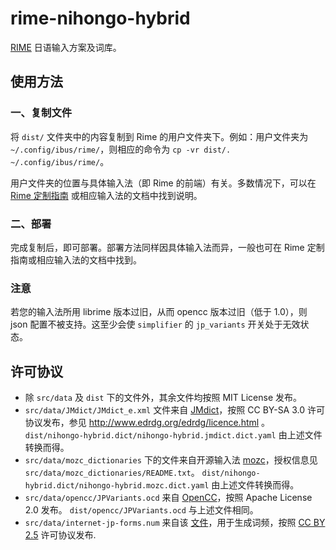 # rime-nihongo-hybrid
[RIME](http://rime.im/) 日语输入方案及词库。

## 使用方法
### 一、复制文件
将 `dist/` 文件夹中的内容复制到 Rime 的用户文件夹下。例如：用户文件夹为 `~/.config/ibus/rime/`，则相应的命令为 `cp -vr dist/. ~/.config/ibus/rime/`。

用户文件夹的位置与具体输入法（即 Rime 的前端）有关。多数情况下，可以在 [Rime 定制指南](https://github.com/rime/home/wiki/CustomizationGuide) 或相应输入法的文档中找到说明。

### 二、部署
完成复制后，即可部署。部署方法同样因具体输入法而异，一般也可在 Rime 定制指南或相应输入法的文档中找到。

### 注意
若您的输入法所用 librime 版本过旧，从而 opencc 版本过旧（低于 1.0），则 json 配置不被支持。这至少会使 `simplifier` 的 `jp_variants` 开关处于无效状态。

## 许可协议
* 除 `src/data` 及 `dist` 下的文件外，其余文件均按照 MIT License 发布。
* `src/data/JMdict/JMdict_e.xml` 文件来自 [JMdict](http://www.edrdg.org/jmdict/j_jmdict.html)，按照 CC BY-SA 3.0 许可协议发布，参见 http://www.edrdg.org/edrdg/licence.html 。
  `dist/nihongo-hybrid.dict/nihongo-hybrid.jmdict.dict.yaml` 由上述文件转换而得。
* `src/data/mozc_dictionaries` 下的文件来自开源输入法 [mozc](https://github.com/google/mozc)，授权信息见 `src/data/mozc_dictionaries/README.txt`。
  `dist/nihongo-hybrid.dict/nihongo-hybrid.mozc.dict.yaml` 由上述文件转换而得。
* `src/data/opencc/JPVariants.ocd` 来自 [OpenCC](https://github.com/BYVoid/OpenCC)，按照 Apache License 2.0 发布。
  `dist/opencc/JPVariants.ocd` 与上述文件相同。
* `src/data/internet-jp-forms.num` 来自该 [文件](http://corpus.leeds.ac.uk/frqc/internet-jp-forms.num)，用于生成词频，按照 [CC BY 2.5](https://creativecommons.org/licenses/by/2.5/) 许可协议发布.
